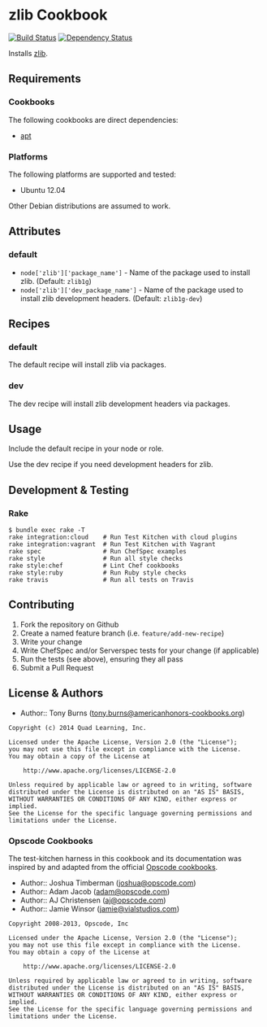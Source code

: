 # zlib Cookbook

[![Build Status](https://travis-ci.org/americanhonors-cookbooks/zlib.svg?branch=master)][build-status]
[![Dependency Status](https://gemnasium.com/americanhonors-cookbooks/zlib.svg)][dependency-status]

Installs [zlib][zlib].

## Requirements

### Cookbooks

The following cookbooks are direct dependencies:

* [apt][apt-cookbook]

### Platforms

The following platforms are supported and tested:

* Ubuntu 12.04

Other Debian distributions are assumed to work.

## Attributes

### default

* `node['zlib']['package_name']` - Name of the package used to install zlib. (Default: `zlib1g`)
* `node['zlib']['dev_package_name']` - Name of the package used to install zlib development headers. (Default: `zlib1g-dev`)

## Recipes

### default

The default recipe will install zlib via packages.

### dev

The dev recipe will install zlib development headers via packages.

## Usage

Include the default recipe in your node or role.

Use the dev recipe if you need development headers for zlib.

## Development & Testing

### Rake

    $ bundle exec rake -T
    rake integration:cloud    # Run Test Kitchen with cloud plugins
    rake integration:vagrant  # Run Test Kitchen with Vagrant
    rake spec                 # Run ChefSpec examples
    rake style                # Run all style checks
    rake style:chef           # Lint Chef cookbooks
    rake style:ruby           # Run Ruby style checks
    rake travis               # Run all tests on Travis

## Contributing

1. Fork the repository on Github
2. Create a named feature branch (i.e. `feature/add-new-recipe`)
3. Write your change
4. Write ChefSpec and/or Serverspec tests for your change (if applicable)
5. Run the tests (see above), ensuring they all pass
6. Submit a Pull Request

## License & Authors

* Author:: Tony Burns (<tony.burns@americanhonors-cookbooks.org>)

```text
Copyright (c) 2014 Quad Learning, Inc.

Licensed under the Apache License, Version 2.0 (the "License");
you may not use this file except in compliance with the License.
You may obtain a copy of the License at

    http://www.apache.org/licenses/LICENSE-2.0

Unless required by applicable law or agreed to in writing, software
distributed under the License is distributed on an "AS IS" BASIS,
WITHOUT WARRANTIES OR CONDITIONS OF ANY KIND, either express or implied.
See the License for the specific language governing permissions and
limitations under the License.
```

### Opscode Cookbooks

The test-kitchen harness in this cookbook and its documentation was inspired by
and adapted from the official [Opscode cookbooks][opscode-cookbooks].

* Author:: Joshua Timberman (<joshua@opscode.com>)
* Author:: Adam Jacob (<adam@opscode.com>)
* Author:: AJ Christensen (<aj@opscode.com>)
* Author:: Jamie Winsor (<jamie@vialstudios.com>)

```text
Copyright 2008-2013, Opscode, Inc

Licensed under the Apache License, Version 2.0 (the "License");
you may not use this file except in compliance with the License.
You may obtain a copy of the License at

    http://www.apache.org/licenses/LICENSE-2.0

Unless required by applicable law or agreed to in writing, software
distributed under the License is distributed on an "AS IS" BASIS,
WITHOUT WARRANTIES OR CONDITIONS OF ANY KIND, either express or implied.
See the License for the specific language governing permissions and
limitations under the License.
```

[build-status]: https://travis-ci.org/americanhonors-cookbooks/zlib
[dependency-status]: https://gemnasium.com/americanhonors-cookbooks/zlib
[zlib]: http://www.zlib.net/
[apt-cookbook]: https://github.com/opscode-cookbooks/apt
[opscode-cookbooks]: https://github.com/opscode-cookbooks
